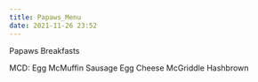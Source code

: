 ```yaml
---
title: Papaws_Menu
date: 2021-11-26 23:52
---
```

Papaws Breakfasts

MCD:
Egg McMuffin
Sausage Egg Cheese McGriddle
Hashbrown

